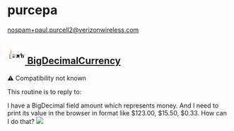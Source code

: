 # purcepa
  <nospam+paul.purcell2@verizonwireless.com>

## <a href='./components/BigDecimalCurrency/readme.md'><img src='./components/BigDecimalCurrency/logo.jpg' width='40' height='40'> BigDecimalCurrency</a>
 :warning: Compatibility not known

This routine is to reply to:

I have a BigDecimal field amount which represents money. And I need to print its value in the browser in format like $123.00, $15.50, $0.33.
How can I do that?
<img src='./components/BigDecimalCurrency/sample.jpg'>
